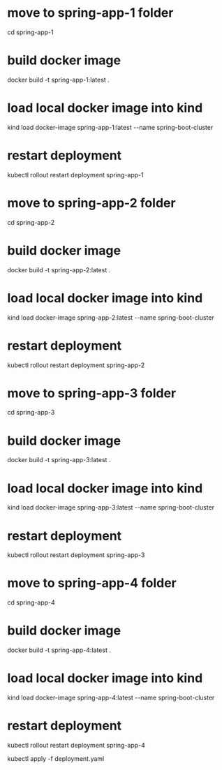 # move to spring-app-1 folder
cd spring-app-1

# build docker image
docker build -t spring-app-1:latest .

# load local docker image into kind
kind load docker-image spring-app-1:latest --name spring-boot-cluster

# restart deployment
kubectl rollout restart deployment spring-app-1


# move to spring-app-2 folder
cd spring-app-2

# build docker image
docker build -t spring-app-2:latest .

# load local docker image into kind
kind load docker-image spring-app-2:latest --name spring-boot-cluster

# restart deployment
kubectl rollout restart deployment spring-app-2




# move to spring-app-3 folder
cd spring-app-3

# build docker image
docker build -t spring-app-3:latest .

# load local docker image into kind
kind load docker-image spring-app-3:latest --name spring-boot-cluster

# restart deployment
kubectl rollout restart deployment spring-app-3


# move to spring-app-4 folder
cd spring-app-4

# build docker image
docker build -t spring-app-4:latest .

# load local docker image into kind
kind load docker-image spring-app-4:latest --name spring-boot-cluster

# restart deployment
kubectl rollout restart deployment spring-app-4




kubectl apply -f deployment.yaml 